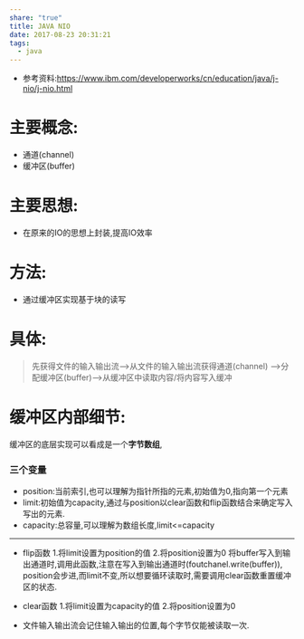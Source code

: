 ```yaml
---
share: "true"
title: JAVA NIO
date: 2017-08-23 20:31:21
tags:
  - java
---
```


* 参考资料:https://www.ibm.com/developerworks/cn/education/java/j-nio/j-nio.html


# 主要概念:
* 通道(channel)
* 缓冲区(buffer)

# 主要思想:
* 在原来的IO的思想上封装,提高IO效率

# 方法:
* 通过缓冲区实现基于块的读写

# 具体:
>先获得文件的输入输出流-->从文件的输入输出流获得通道(channel)
-->分配缓冲区(buffer)-->从缓冲区中读取内容/将内容写入缓冲


# 缓冲区内部细节:
缓冲区的底层实现可以看成是一个**字节数组**,
### 三个变量
* position:当前索引,也可以理解为指针所指的元素,初始值为0,指向第一个元素
* limit:初始值为capacity,通过与position以clear函数和flip函数结合来确定写入写出的元素.
* capacity:总容量,可以理解为数组长度,limit<=capacity

---
* flip函数
1.将limit设置为position的值
2.将position设置为0
将buffer写入到输出通道时,调用此函数,注意在写入到输出通道时(foutchanel.write(buffer)),
position会步进,而limit不变,所以想要循环读取时,需要调用clear函数重置缓冲区的状态.


* clear函数
1.将limit设置为capacity的值
2.将position设置为0

* 文件输入输出流会记住输入输出的位置,每个字节仅能被读取一次.

